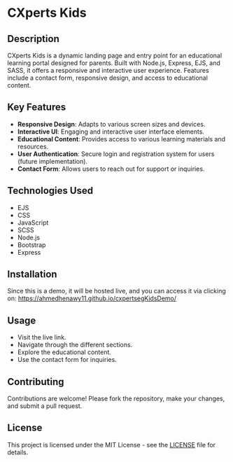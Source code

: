# CXperts Kids

## Description

CXperts Kids is a dynamic landing page and entry point for an educational learning portal designed for parents. Built with Node.js, Express, EJS, and SASS, it offers a responsive and interactive user experience. Features include a contact form, responsive design, and access to educational content.

## Key Features

- **Responsive Design**: Adapts to various screen sizes and devices.
- **Interactive UI**: Engaging and interactive user interface elements.
- **Educational Content**: Provides access to various learning materials and resources.
- **User Authentication**: Secure login and registration system for users (future implementation).
- **Contact Form**: Allows users to reach out for support or inquiries.

## Technologies Used

- EJS
- CSS
- JavaScript
- SCSS
- Node.js
- Bootstrap 
- Express


## Installation

Since this is a demo, it will be hosted live, and you can access it via clicking on:  https://ahmedhenawy11.github.io/cxpertsegKidsDemo/

## Usage

- Visit the live link.
- Navigate through the different sections.
- Explore the educational content.
- Use the contact form for inquiries.

## Contributing

Contributions are welcome! Please fork the repository, make your changes, and submit a pull request.

## License

This project is licensed under the MIT License - see the [LICENSE](LICENSE) file for details.
